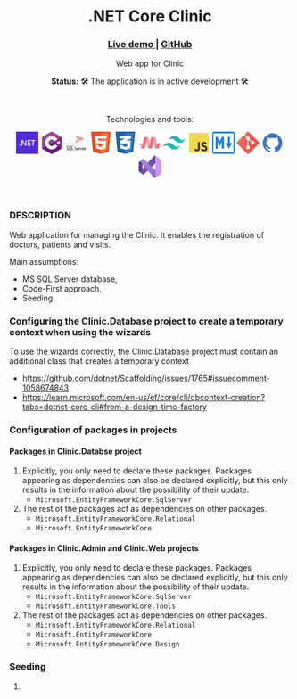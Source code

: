 <div align="center">
    <h1>.NET Core Clinic</h1>
    <h3>
        <a href="#">
            Live demo
        </a>
        <span> | </span>
        <a href="https://github.com/everstudybee/s6-dotnet-core-clinic">
            GitHub
        </a>
    </h3>
    <p>Web app for Clinic</p>
    <p><b>Status:</b> 🛠️ The application is in active development 🛠️</p>
    <br>
    <p>Technologies and tools:</p>
    <p>
        <img src="docs/img/dotnet.svg" width="40" height="40" alt="dotnet"/>
        <img src="docs/img/csharp.svg" width="40" height="40" alt="csharp"/>
        <img src="docs/img/sqlserver.svg" width="40" height="40" alt="sqlserver"/>
        <img src="docs/img/html5.svg" width="40" height="40" alt="html"/>
        <img src="docs/img/css3.svg" width="40" height="40" alt="css"/>
        <img src="docs/img/materialize.svg" width="40" height="40" alt="materialize"/>
        <img src="docs/img/tailwind.svg" width="40" height="40" alt="tailwind"/>
        <img src="docs/img/js.svg" width="40" height="40" alt="javascript"/>
        <img src="docs/img/md.svg" width="40" height="40" alt="markdown"/>
        <img src="docs/img/git.svg" width="40" height="40" alt="git"/>
        <img src="docs/img/github.svg" width="40" height="40" alt="github"/>
        <img src="docs/img/vs.svg" width="40" height="40" alt="visualstudio2022"/>
    </p>
</div>
<br>

### DESCRIPTION

Web application for managing the Clinic. It enables the registration of doctors, patients and visits.

Main assumptions:

- MS SQL Server database,
- Code-First approach,
- Seeding 

### Configuring the Clinic.Database project to create a temporary context when using the wizards

To use the wizards correctly, the Clinic.Database project must contain an additional class that creates a temporary context 
- https://github.com/dotnet/Scaffolding/issues/1765#issuecomment-1058674843
- https://learn.microsoft.com/en-us/ef/core/cli/dbcontext-creation?tabs=dotnet-core-cli#from-a-design-time-factory

### Configuration of packages in projects

#### Packages in Clinic.Databse project

1. Explicitly, you only need to declare these packages. Packages appearing as dependencies can also be declared explicitly, but this only results in the information about the possibility of their update.
   - `Microsoft.EntityFrameworkCore.SqlServer`
1. The rest of the packages act as dependencies on other packages.
   - `Microsoft.EntityFrameworkCore.Relational`
   - `Microsoft.EntityFrameworkCore`

#### Packages in Clinic.Admin and Clinic.Web projects

1. Explicitly, you only need to declare these packages. Packages appearing as dependencies can also be declared explicitly, but this only results in the information about the possibility of their update.
   - `Microsoft.EntityFrameworkCore.SqlServer`
   - `Microsoft.EntityFrameworkCore.Tools`
1. The rest of the packages act as dependencies on other packages.
   - `Microsoft.EntityFrameworkCore.Relational`
   - `Microsoft.EntityFrameworkCore`
   - `Microsoft.EntityFrameworkCore.Design`

### Seeding

1. 
